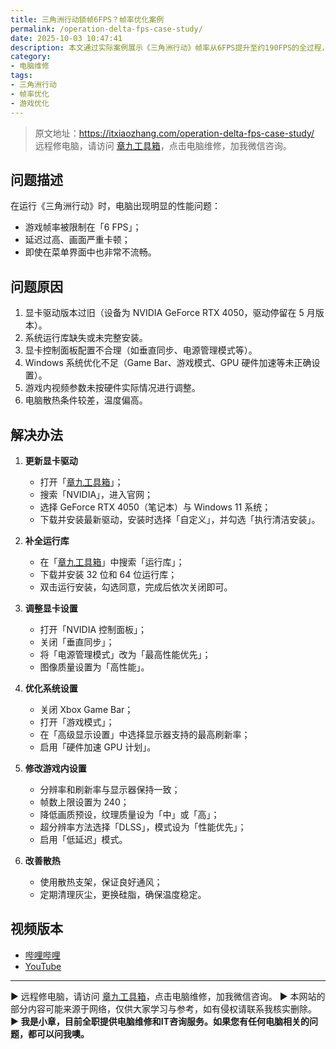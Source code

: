 ```yaml
---
title: 三角洲行动锁帧6FPS？帧率优化案例
permalink: /operation-delta-fps-case-study/
date: 2025-10-03 10:47:41
description: 本文通过实际案例展示《三角洲行动》帧率从6FPS提升至约190FPS的全过程，涵盖驱动更新、运行库安装、显卡与系统优化、游戏设置调整及散热改进。
category:
- 电脑维修
tags:
- 三角洲行动
- 帧率优化
- 游戏优化
---
```


> 原文地址：<https://itxiaozhang.com/operation-delta-fps-case-study/>  
> 远程修电脑，请访问 [章九工具箱](https://zhang9.com/)，点击电脑维修，加我微信咨询。    

## 问题描述

在运行《三角洲行动》时，电脑出现明显的性能问题：

* 游戏帧率被限制在「6 FPS」；
* 延迟过高、画面严重卡顿；
* 即使在菜单界面中也非常不流畅。

## 问题原因

1. 显卡驱动版本过旧（设备为 NVIDIA GeForce RTX 4050，驱动停留在 5 月版本）。
2. 系统运行库缺失或未完整安装。
3. 显卡控制面板配置不合理（如垂直同步、电源管理模式等）。
4. Windows 系统优化不足（Game Bar、游戏模式、GPU 硬件加速等未正确设置）。
5. 游戏内视频参数未按硬件实际情况进行调整。
6. 电脑散热条件较差，温度偏高。

## 解决办法

1. **更新显卡驱动**

   * 打开「[章九工具箱](https://www.zhang9.com/)」；
   * 搜索「NVIDIA」，进入官网；
   * 选择 GeForce RTX 4050（笔记本）与 Windows 11 系统；
   * 下载并安装最新驱动，安装时选择「自定义」，并勾选「执行清洁安装」。

2. **补全运行库**

   * 在「[章九工具箱](https://www.zhang9.com/)」中搜索「运行库」；
   * 下载并安装 32 位和 64 位运行库；
   * 双击运行安装，勾选同意，完成后依次关闭即可。

3. **调整显卡设置**

   * 打开「NVIDIA 控制面板」；
   * 关闭「垂直同步」；
   * 将「电源管理模式」改为「最高性能优先」；
   * 图像质量设置为「高性能」。

4. **优化系统设置**

   * 关闭 Xbox Game Bar；
   * 打开「游戏模式」；
   * 在「高级显示设置」中选择显示器支持的最高刷新率；
   * 启用「硬件加速 GPU 计划」。

5. **修改游戏内设置**

   * 分辨率和刷新率与显示器保持一致；
   * 帧数上限设置为 240；
   * 降低画质预设，纹理质量设为「中」或「高」；
   * 超分辨率方法选择「DLSS」，模式设为「性能优先」；
   * 启用「低延迟」模式。

6. **改善散热**

   * 使用散热支架，保证良好通风；
   * 定期清理灰尘，更换硅脂，确保温度稳定。


## 视频版本

- [哔哩哔哩](https://space.bilibili.com/3546607630944387)
- [YouTube](https://www.youtube.com/@itxiaozhang)

---
▶ 远程修电脑，请访问 [章九工具箱](https://zhang9.com/)，点击电脑维修，加我微信咨询。 
▶ 本网站的部分内容可能来源于网络，仅供大家学习与参考，如有侵权请联系我核实删除。  
▶ **我是小章，目前全职提供电脑维修和IT咨询服务。如果您有任何电脑相关的问题，都可以问我噢。**  
